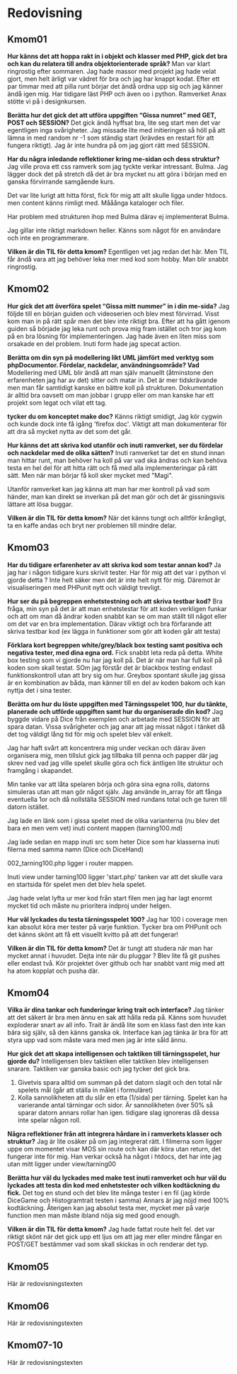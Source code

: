 ---
---
Redovisning
=========================

Kmom01
-------------------------

**Hur känns det att hoppa rakt in i objekt och klasser med PHP, gick det bra och kan du relatera till andra objektorienterade språk?**
Man var klart ringrostig efter sommaren. Jag hade massor med projekt jag hade velat gjort,
men helt ärligt var vädret för bra och jag har knappt kodat.
Efter ett par timmar med att pilla runt börjar det ändå ordna upp sig och jag känner ändå igen mig.
Har tidigare läst PHP och även oo i python. Ramverket Anax stötte vi på i designkursen.

**Berätta hur det gick det att utföra uppgiften “Gissa numret” med GET, POST och SESSION?**
Det gick ändå hyffsat bra, lite seg start men det var egentligen inga svårigheter.
Jag missade lite med initieringen så höll på att lämna in med random nr -1 som
ständig start (krävdes en restart för att fungera riktigt).
Jag är inte hundra på om jag gjort rätt med SESSION.

**Har du några inledande reflektioner kring me-sidan och dess struktur?**
Jag ville prova ett css ramverk som jag tyckte verkar intressant. Bulma.
Jag lägger dock det på stretch då det är bra mycket nu att göra i början med en
ganska förvirrande samgående kurs.

Det var lite lurigt att hitta först, fick för mig att allt skulle ligga under
htdocs. men content känns rimligt med. Mååånga kataloger och filer.

Har problem med strukturen ihop med Bulma därav ej implementerat Bulma.

Jag gillar inte riktigt markdown heller. Känns som något för en användare och
inte en programmerare.

**Vilken är din TIL för detta kmom?**
Egentligen vet jag redan det här. Men TIL får ändå vara att jag behöver leka
mer med kod som hobby. Man blir snabbt ringrostig.

Kmom02
-------------------------


**Hur gick det att överföra spelet “Gissa mitt nummer” in i din me-sida?**
Jag följde till en början guiden och videoserien och blev mest förvirrad. Visst kom man in på rätt spår men det blev inte riktigt bra.
Efter att ha gått igenom guiden så började jag leka runt och prova mig fram istället och tror jag kom på en bra lösning för implementeringen. Jag hade även en liten miss som orsakade en del problem. Inuti form hade jag specat action.



**Berätta om din syn på modellering likt UML jämfört med verktyg som phpDocumentor. Fördelar, nackdelar, användningsområde? Vad**
Modellering med UML blir ändå att man själv manuellt (åtminstone den erfarenheten jag har av det) sitter och matar in.
Det är mer tidskrävande men man får samtidigt kanske en bättre koll på strukturen. Dokumentation är alltid bra oavsett om
man jobbar i grupp eller om man kanske har ett projekt som legat och vilat ett tag.

**tycker du om konceptet make doc?**
Känns riktigt smidigt, Jag kör cygwin och kunde dock inte få igång 'firefox doc'.
Viktigt att man dokumenterar för att dra så mycket nytta av det som det går.

**Hur känns det att skriva kod utanför och inuti ramverket, ser du fördelar och nackdelar med de olika sätten?**
Inuti ramverket tar det en stund innan man hittar runt, man behöver ha koll på var vad ska ändras och kan behöva
testa en hel del för att hitta rätt och få med alla implementeringar på rätt sätt. Men när man börjar få koll
sker mycket med "Magi".

Utanför ramverket kan jag känna att man har mer kontroll på vad som händer, man kan direkt se inverkan
på det man gör och det är gissningsvis lättare att lösa buggar.

**Vilken är din TIL för detta kmom?**
När det känns tungt och alltför krångligt, ta en kaffe andas och bryt ner problemen till mindre delar.



Kmom03
-------------------------

**Har du tidigare erfarenheter av att skriva kod som testar annan kod?**
Ja jag har i någon tidigare kurs skrivit tester. Har för mig att det var i python vi gjorde detta ?
Inte helt säker men det är inte helt nytt för mig. Däremot är visualiseringen med PHPunit nytt
och väldigt trevligt.

**Hur ser du på begreppen enhetstestning och att skriva testbar kod?**
Bra fråga, min syn på det är att man enhetstestar för att koden verkligen funkar och att om man då ändrar koden snabbt
kan se om man ställt till något eller om det var en bra implementation. Därav viktigt och bra förfarande att skriva testbar kod (ex lägga in funktioner
som gör att koden går att testa)

**Förklara kort begreppen white/grey/black box testing samt positiva och negativa tester, med dina egna ord.**
Fick snabbt leta reda på detta. White box testing som vi gjorde nu har jag koll på. Det är när man har full koll
på koden som skall testat. SOm jag förstår det är blackbox testing endast funktionskontroll utan att bry sig om hur.
Greybox spontant skulle jag gissa är en kombination av båda, man känner till en del av koden bakom och kan nyttja det i sina tester.

**Berätta om hur du löste uppgiften med Tärningsspelet 100, hur du tänkte, planerade och utförde uppgiften samt hur du organiserade din kod?**
Jag byggde vidare på Dice från exemplen och arbetade med SESSION för att spara datan.
Vissa svårigheter och jag anar att jag missat något i tänket då det tog väldigt lång tid för
mig och spelet blev väl enkelt.

Jag har haft svårt att koncentrera mig under veckan och därav även organisera mig, men tillslut
gick jag tillbaka till penna och papper där jag skrev ned vad jag ville spelet skulle göra
och fick äntligen lite struktur och framgång i skapandet.

Min tanke var att låta spelaren börja och göra sina egna rolls, datorns simuleras utan
att man gör något själv. Jag använde in_array för att fånga eventuella 1or och då nollställa
SESSION med rundans total och ge turen till datorn istället.

Jag lade en länk som i gissa spelet med de olika varianterna (nu blev det bara en men vem vet)
inuti content mappen (tarning100.md)

Jag lade sedan en mapp inuti src som heter Dice som har klasserna inuti filerna med samma namn
(Dice och DiceHand)

002_tarning100.php ligger i router mappen.

Inuti view under tarning100 ligger 'start.php' tanken var att det skulle vara en startsida för spelet men det blev hela spelet.

Jag hade velat lyfta ur mer kod från start filen men jag har lagt enormt mycket tid och måste nu prioritera indproj under helgen.

**Hur väl lyckades du testa tärningsspelet 100?**
Jag har 100 i coverage men kan absolut köra mer tester på varje funktion.
Tycker bra om PHPunit och det känns skönt att få ett visuellt kvitto på att det fungerar!

**Vilken är din TIL för detta kmom?**
Det är tungt att studera när man har mycket annat i huvudet. Dejta inte när du pluggar ?
Blev lite få git pushes eller endast två.
Kör projektet över github och har snabbt vant mig med att ha atom kopplat och pusha där.


Kmom04
-------------------------

**Vilka är dina tankar och funderingar kring trait och interface?**
Jag tänker att det säkert är bra men ännu en sak att hålla reda på.
Känns som huvudet exploderar snart av all info.
Trait är ändå lite som en klass fast den inte kan bära sig själv, så den känns ganska ok.
Interface kan jag tänka är bra för att styra upp vad som måste vara med men jag är inte såld ännu.

**Hur gick det att skapa intelligensen och taktiken till tärningsspelet, hur gjorde du?**
Intelligensen blev taktiken eller taktiken blev intelligensen snarare.
Taktiken var ganska basic och jag tycker det gick bra.
1. Givetvis spara alltid om summan på det datorn slagit och den total når spelets mål (går att ställa in målet i formuläret)
2. Kolla sannolikheten att du slår en etta (1/sida) per tärning. Spelet kan ha varierande antal tärningar och sidor.
Är sannolikheten över 50% så sparar datorn annars rollar han igen. tidigare slag ignoreras då dessa inte spelar någon roll.

**Några reflektioner från att integrera hårdare in i ramverkets klasser och struktur?**
Jag är lite osäker på om jag integrerat rätt. I filmerna som ligger uppe om momentet visar MOS sin route och kan där
köra utan return, det fungerar inte för mig. Han verkar också ha något i htdocs, det har inte jag utan mitt ligger under view/tarning00

**Berätta hur väl du lyckades med make test inuti ramverket och hur väl du lyckades att testa din kod med enhetstester och vilken kodtäckning du fick.**
Det tog en stund och det blev lite många tester i en fil (jag körde DiceGame och Histogramtrait testen i samma)
Annars är jag nöjd med 100% kodtäckning. Återigen kan jag absolut testa mer, mycket mer på varje function men man måste ibland
nöja sig med good enough.

**Vilken är din TIL för detta kmom?**
Jag hade fattat route helt fel. det var riktigt skönt när det gick upp ett ljus om att jag mer eller mindre fångar en POST/GET
bestämmer vad som skall skickas in och renderar det typ.




Kmom05
-------------------------

Här är redovisningstexten



Kmom06
-------------------------

Här är redovisningstexten



Kmom07-10
-------------------------

Här är redovisningstexten
